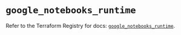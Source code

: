 # `google_notebooks_runtime`

Refer to the Terraform Registry for docs: [`google_notebooks_runtime`](https://registry.terraform.io/providers/hashicorp/google/6.49.0/docs/resources/notebooks_runtime).
